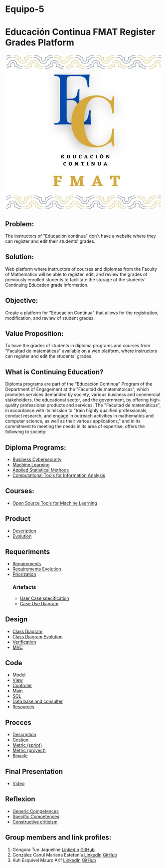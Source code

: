 # Equipo-5
  # Educación Continua FMAT Register Grades Platform

[![Logo](/Img/Educon.jpg)](https://www.matematicas.uady.mx/vinculacion/educacion-continua)

## Problem:
The instructors of "Educación continua" don´t have a website where they can register and edit their students' grades.

## Solution:
Web platform where instructors of courses and diplomas from the Faculty of Mathematics will be able to register, edit, and review the grades of previously enrolled students to facilitate the storage of the students' Continuing Education grade information.

## Objective:
Create a platform for "Educación Continua" that allows for the registration, modification, and review of student grades.

## Value Proposition:
To have the grades of students in diploma programs and courses from "Facultad de matemáticas" available on a web platform, where instructors can register and edit the students' grades.

## What is Continuing Education?
Diploma programs are part of the "Educación Continua" Program of the Department of Engagement at the "Facultad de matemátoicas", which promotes services demanded by society, various business and commercial stakeholders, the educational sector, and the government, by offering high-quality professional products and services.
The "Facultad de matemáticas", in accordance with its mission to "train highly qualified professionals, conduct research, and engage in outreach activities in mathematics and computer science, as well as their various applications," and in its commitment to meeting the needs in its area of expertise, offers the following to society:

## Diploma Programs:
- [Business Cybersecurity](https://www.matematicas.uady.mx/vinculacion/educacion-continua/61-facultad/vinculacion/educacion-continua/diplomados/687-diplomado-en-ciberseguridad-para-los-negocios)
- [Machine Learning](https://www.matematicas.uady.mx/vinculacion/educacion-continua/61-facultad/vinculacion/educacion-continua/diplomados/642-diplomado-en-aprendizaje-automatico)
- [Applied Statistical Methods](https://www.matematicas.uady.mx/vinculacion/educacion-continua/61-facultad/vinculacion/educacion-continua/diplomados/56-diplomado-en-metodos-estadisticos-aplicados)
- [Computational Tools for Information Analysis](https://www.matematicas.uady.mx/vinculacion/educacion-continua/61-facultad/vinculacion/educacion-continua/diplomados/61-diplomado-en-herramientas-computacionales-para-el-analisis-de-la-informacion)

## Courses:
- [Open Source Tools for Machine Learning](https://www.matematicas.uady.mx/vinculacion/educacion-continua/78-facultad/vinculacion/educacion-continua/cursos/707-curso-de-herramientas-open-source-para-aprendizaje-automatico)


## Product
- [Description]()
- [Evolution](https://github.com/JaquelineGongora/Equipo-5/blob/Third/Product/Evolution.md)


## Requeriments 
- [Requirements](https://github.com/JaquelineGongora/Equipo-5/blob/Third/Requeriments/Requiriments.md)
- [Requirements Evolution](https://github.com/JaquelineGongora/Equipo-5/blob/Third/Requeriments/Evolution.md)
- [Priorization](https://github.com/JaquelineGongora/Equipo-5/blob/Third/Requeriments/Prioritization.md)
  ### Artefacts
  - [User Case specification](https://github.com/JaquelineGongora/Equipo-5/blob/Third/Requeriments/User%20cases%20specification.pdf)
  - [Case Use Diagram](https://github.com/JaquelineGongora/Equipo-5/blob/Third/Requeriments/UC_diagram.jpg)

## Design
- [Class Diagram](https://github.com/JaquelineGongora/Equipo-5/blob/Third/Design/class_diagram.pdf)
- [Class Diagram Evolution](https://github.com/JaquelineGongora/Equipo-5/blob/Third/Requeriments/CD%20Evolution.pdf)
- [Verification]()
- [MVC]()

## Code
- [Model](https://github.com/JaquelineGongora/Equipo-5/tree/main/Code/Modelo)
- [View](https://github.com/JaquelineGongora/Equipo-5/tree/main/Code/Vista)
- [Controler](https://github.com/JaquelineGongora/Equipo-5/tree/main/Code/Controlador)
- [Main](https://github.com/JaquelineGongora/Equipo-5/tree/main/Code/Main)
- [SQL](https://github.com/JaquelineGongora/Equipo-5/tree/main/Code/SQL)
- [Data base and consulter](https://github.com/JaquelineGongora/Equipo-5/tree/main/Code/BD)
- [Resources](https://github.com/JaquelineGongora/Equipo-5/tree/main/Code/img)

## Procces
- [Description](https://github.com/JaquelineGongora/Equipo-5/blob/Third/Proces/Sprints.pdf)
- [Gestion](https://github.com/JaquelineGongora/Equipo-5/blob/Third/Proces/Gestion%20of%20the%20proyect.md)
- [Metric (sprint)](https://github.com/JaquelineGongora/Equipo-5/blob/Third/Proces/Contribution%20metric3.md)
- [Metric (proyect)](https://github.com/JaquelineGongora/Equipo-5/blob/Third/Proces/Proyect%20contribution%20metric.md)
- [Binacle](https://github.com/JaquelineGongora/Equipo-5/blob/Third/Proces/Binnacle3.md)

## Final Presentation
- [Video](https://youtu.be/za00__KkcK0?si=QPtNkquqAK2Dq9rg)

## Reflexion
- [Generic Competences](https://github.com/JaquelineGongora/Equipo-5/blob/Third/Reflexion/Generic_competecies.md)
- [Specific Comoetences](https://github.com/JaquelineGongora/Equipo-5/blob/Third/Reflexion/Specific_Competencies.md)
- [Constructive criticism](https://github.com/JaquelineGongora/Equipo-5/tree/Third/Reflexion)

## Group members and link profiles:
1. Góngora Tun Jaqueline       [LinkedIn](https://www.linkedin.com/in/jaqueline-g%C3%B3ngora-313649268)          [GitHub](https://github.com/JaquelineGongora)
2. González Canul Mariana Estefanía       [LinkedIn](https://www.linkedin.com/in/mariana-gonz%C3%A1lez-b6383128a)         [GitHub](https://github.com/marglezc)
3. Kuh Esquivel Mauro Arif       [LinkedIn](https://www.linkedin.com/in/mauro-arif-kuh-esquivel-92298626b/)         [GitHub](https://github.com/MauroKuh13)
